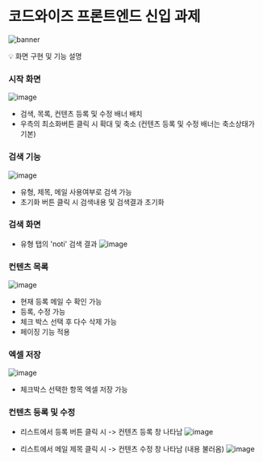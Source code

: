 # 코드와이즈 프론트엔드 신입 과제

![banner](https://encrypted-tbn0.gstatic.com/images?q=tbn:ANd9GcTZO4oxAl5U0zUm2xP3ErLQIZ2ccaYKtSJ-Dw&usqp=CAU)


💡 화면 구현 및 기능 설명

### 시작 화면
![image](https://github.com/ansrlgur12/-/assets/121914919/87915e71-fafb-4b81-9b3e-1254fa6e6b34)
- 검색, 목록, 컨텐츠 등록 및 수정 배너 배치
- 우측의 최소화버튼 클릭 시 확대 및 축소 (컨텐츠 등록 및 수정 배너는 축소상태가 기본)

### 검색 기능
![image](https://github.com/ansrlgur12/-/assets/121914919/0f6e9614-f53c-429f-9a3c-e68f02fa350d)
- 유형, 제목, 메일 사용여부로 검색 가능
- 초기화 버튼 클릭 시 검색내용 및 검색결과 초기화


### 검색 화면
- 유형 탭의 'noti' 검색 결과
![image](https://github.com/ansrlgur12/-/assets/121914919/a59646ea-d183-439b-99f4-28dcafd52137)


### 컨텐츠 목록
![image](https://github.com/ansrlgur12/-/assets/121914919/3e7b395b-55cb-4988-a9b6-8b7ca45a6403)
- 현재 등록 메일 수 확인 가능
- 등록, 수정 가능
- 체크 박스 선택 후 다수 삭제 가능
- 페이징 기능 적용


### 엑셀 저장
![image](https://github.com/ansrlgur12/-/assets/121914919/367b1a2f-9117-4979-81f8-03a48d6dbf6a)
- 체크박스 선택한 항목 엑셀 저장 가능

### 컨텐츠 등록 및 수정
- 리스트에서 등록 버튼 클릭 시 -> 컨텐츠 등록 창 나타남
![image](https://github.com/ansrlgur12/-/assets/121914919/7be4a9bd-06dc-4a0a-a158-da665afc21ea)

- 리스트에서 메일 제목 클릭 시 -> 컨텐츠 수정 창 나타남 (내용 불러옴)
![image](https://github.com/ansrlgur12/-/assets/121914919/cfeebf96-cc97-4f96-ae20-0cd1eb0ba25a)

